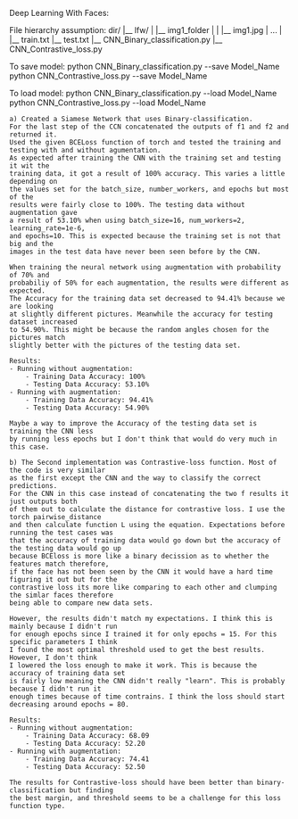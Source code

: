 Deep Learning With Faces:

File hierarchy assumption:
dir/
|__ lfw/
|    |__ img1_folder
|    |     |__ img1.jpg
|    ...
|
|__ train.txt
|__ test.txt
|__ CNN_Binary_classification.py
|__ CNN_Contrastive_loss.py

To save model:
python CNN_Binary_classification.py --save Model_Name
python CNN_Contrastive_loss.py --save Model_Name

To load model:
python CNN_Binary_classification.py --load Model_Name
python CNN_Contrastive_loss.py --load Model_Name

    a) Created a Siamese Network that uses Binary-classification.
    For the last step of the CCN concatenated the outputs of f1 and f2 and returned it. 
    Used the given BCELoss function of torch and tested the training and testing with and without agumentation.
    As expected after training the CNN with the training set and testing it wit the
    training data, it got a result of 100% accuracy. This varies a little depending on
    the values set for the batch_size, number_workers, and epochs but most of the
    results were fairly close to 100%. The testing data without augmentation gave
    a result of 53.10% when using batch_size=16, num_workers=2, learning_rate=1e-6,
    and epochs=10. This is expected because the training set is not that big and the
    images in the test data have never been seen before by the CNN.

    When training the neural network using augmentation with probability of 70% and
    probabiliy of 50% for each augmentation, the results were different as expected.
    The Accuracy for the training data set decreased to 94.41% because we are looking
    at slightly different pictures. Meanwhile the accuracy for testing dataset increased
    to 54.90%. This might be because the random angles chosen for the pictures match
    slightly better with the pictures of the testing data set.

    Results:
    - Running without augmentation:
        - Training Data Accuracy: 100%
        - Testing Data Accuracy: 53.10%
    - Running with augmentation:
        - Training Data Accuracy: 94.41%
        - Testing Data Accuracy: 54.90%

    Maybe a way to improve the Accuracy of the testing data set is training the CNN less
    by running less epochs but I don't think that would do very much in this case.

    b) The Second implementation was Contrastive-loss function. Most of the code is very similar
    as the first except the CNN and the way to classify the correct predictions.
    For the CNN in this case instead of concatenating the two f results it just outputs both
    of them out to calculate the distance for contrastive loss. I use the torch pairwise_distance
    and then calculate function L using the equation. Expectations before running the test cases was 
    that the accuracy of training data would go down but the accuracy of the testing data would go up 
    because BCEloss is more like a binary decission as to whether the features match therefore, 
    if the face has not been seen by the CNN it would have a hard time figuring it out but for the 
    contrastive loss its more like comparing to each other and clumping the simlar faces therefore 
    being able to compare new data sets.

    However, the results didn't match my expectations. I think this is mainly because I didn't run
    for enough epochs since I trained it for only epochs = 15. For this specific parameters I think
    I found the most optimal threshold used to get the best results. However, I don't think
    I lowered the loss enough to make it work. This is because the accuracy of training data set
    is fairly low meaning the CNN didn't really "learn". This is probably because I didn't run it
    enough times because of time contrains. I think the loss should start decreasing around epochs = 80.

    Results:
    - Running without augmentation:
        - Training Data Accuracy: 68.09 
        - Testing Data Accuracy: 52.20
    - Running with augmentation:
        - Training Data Accuracy: 74.41
        - Testing Data Accuracy: 52.50

    The results for Contrastive-loss should have been better than binary-classification but finding
    the best margin, and threshold seems to be a challenge for this loss function type.
